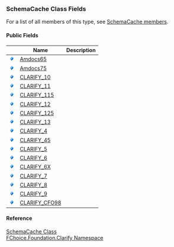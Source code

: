 ﻿### SchemaCache Class Fields

For a list of all members of this type, see [SchemaCache members](fcSDK~FChoice.Foundation.Clarify.SchemaCache_members.md).

#### Public Fields

|   | Name | Description |
| --- | --- | --- |
| ![Public Field](dotnetimages/publicField.png) | [Amdocs65](fcSDK~FChoice.Foundation.Clarify.SchemaCache~Amdocs65.md) |   |
| ![Public Field](dotnetimages/publicField.png) | [Amdocs75](fcSDK~FChoice.Foundation.Clarify.SchemaCache~Amdocs75.md) |   |
| ![Public Field](dotnetimages/publicField.png) | [CLARIFY_10](fcSDK~FChoice.Foundation.Clarify.SchemaCache~CLARIFY_10.md) |   |
| ![Public Field](dotnetimages/publicField.png) | [CLARIFY_11](fcSDK~FChoice.Foundation.Clarify.SchemaCache~CLARIFY_11.md) |   |
| ![Public Field](dotnetimages/publicField.png) | [CLARIFY_115](fcSDK~FChoice.Foundation.Clarify.SchemaCache~CLARIFY_115.md) |   |
| ![Public Field](dotnetimages/publicField.png) | [CLARIFY_12](fcSDK~FChoice.Foundation.Clarify.SchemaCache~CLARIFY_12.md) |   |
| ![Public Field](dotnetimages/publicField.png) | [CLARIFY_125](fcSDK~FChoice.Foundation.Clarify.SchemaCache~CLARIFY_125.md) |   |
| ![Public Field](dotnetimages/publicField.png) | [CLARIFY_13](fcSDK~FChoice.Foundation.Clarify.SchemaCache~CLARIFY_13.md) |   |
| ![Public Field](dotnetimages/publicField.png) | [CLARIFY_4](fcSDK~FChoice.Foundation.Clarify.SchemaCache~CLARIFY_4.md) |   |
| ![Public Field](dotnetimages/publicField.png) | [CLARIFY_45](fcSDK~FChoice.Foundation.Clarify.SchemaCache~CLARIFY_45.md) |   |
| ![Public Field](dotnetimages/publicField.png) | [CLARIFY_5](fcSDK~FChoice.Foundation.Clarify.SchemaCache~CLARIFY_5.md) |   |
| ![Public Field](dotnetimages/publicField.png) | [CLARIFY_6](fcSDK~FChoice.Foundation.Clarify.SchemaCache~CLARIFY_6.md) |   |
| ![Public Field](dotnetimages/publicField.png) | [CLARIFY_6X](fcSDK~FChoice.Foundation.Clarify.SchemaCache~CLARIFY_6X.md) |   |
| ![Public Field](dotnetimages/publicField.png) | [CLARIFY_7](fcSDK~FChoice.Foundation.Clarify.SchemaCache~CLARIFY_7.md) |   |
| ![Public Field](dotnetimages/publicField.png) | [CLARIFY_8](fcSDK~FChoice.Foundation.Clarify.SchemaCache~CLARIFY_8.md) |   |
| ![Public Field](dotnetimages/publicField.png) | [CLARIFY_9](fcSDK~FChoice.Foundation.Clarify.SchemaCache~CLARIFY_9.md) |   |
| ![Public Field](dotnetimages/publicField.png) | [CLARIFY_CFO98](fcSDK~FChoice.Foundation.Clarify.SchemaCache~CLARIFY_CFO98.md) |   |





#### Reference

[SchemaCache Class](fcSDK~FChoice.Foundation.Clarify.SchemaCache.md)  
[FChoice.Foundation.Clarify Namespace](fcSDK~FChoice.Foundation.Clarify_namespace.md)